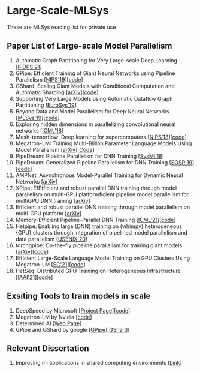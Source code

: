 # Large-Scale-MLSys
These are MLSys reading list for private use

## Paper List of Large-scale Model Parallelism
1. Automatic Graph Partitioning for Very Large-scale Deep Learning [[IPDPS'21](https://arxiv.org/abs/2103.16063)]
2. GPipe: Efficient Training of Giant Neural Networks using Pipeline Parallelism [[NIPS'19](https://proceedings.neurips.cc/paper/2019/file/093f65e080a295f8076b1c5722a46aa2-Paper.pdf)][[code](https://github.com/tensorflow/lingvo/blob/master/lingvo/core/gpipe.py)]
3. GShard: Scaling Giant Models with Conditional Computation and Automatic Sharding [[arXiv](https://arxiv.org/abs/2006.16668)][[code](https://github.com/tensorflow/lingvo/tree/master/lingvo/tasks/lm)]
4. Supporting Very Large Models using Automatic Dataflow Graph Partitioning [[EuroSys'19](http://web.eecs.umich.edu/~mosharaf/Readings/Tofu.pdf)]
5. Beyond Data and Model Parallelism for Deep Neural Networks [[MLSys'19](https://proceedings.mlsys.org/paper/2019/hash/c74d97b01eae257e44aa9d5bade97baf-Abstract.html)][[code](https://github.com/flexflow/FlexFlow)]
6. Exploring hidden dimensions in parallelizing convolutional neural networks [[ICML'18](https://arxiv.org/abs/1802.04924)]
7. Mesh-tensorflow: Deep learning for supercomputers [[NIPS'18](https://papers.nips.cc/paper/2018/file/3a37abdeefe1dab1b30f7c5c7e581b93-Paper.pdf)][[code](https://github.com/tensorflow/mesh)]
8. Megatron-LM: Training Multi-Billion Parameter Language Models Using Model Parallelism [[arXiv](https://arxiv.org/abs/1909.08053)][[Code](https://github.com/NVIDIA/Megatron-LM)]
9. PipeDream: Pipeline Parallelism for DNN Training [[SysMl'18](https://aaronharlap.github.io//papers/pipedream-full.pdf)]
10. PipeDream: Generalized Pipeline Parallelism for DNN Training [[SOSP'19](https://www.microsoft.com/en-us/research/publication/pipedream-generalized-pipeline-parallelism-for-dnn-training/)][[code](https://github.com/msr-fiddle/pipedream/)]
11. AMPNet: Asynchronous Model-Parallel Training for Dynamic Neural Networks [[arXiv](https://arxiv.org/pdf/1705.09786.pdf)]
12. XPipe: EfEfficient and robust parallel DNN training through model parallelism on multi-GPU platformficient pipeline model parallelism for multiGPU DNN training [[arXiv](https://arxiv.org/abs/1911.04610)]
13. Efficient and robust parallel DNN training through model parallelism on multi-GPU platform [[arXiv](https://arxiv.org/abs/1809.02839)]
14. Memory-Efficient Pipeline-Parallel DNN Training [[ICML'21](https://arxiv.org/abs/2006.09503)][[code](https://github.com/msr-fiddle/pipedream/)]
15. Hetpipe: Enabling large {DNN} training on (whimpy) heterogeneous {GPU} clusters through integration of pipelined model parallelism and data parallelism [[USENIX'20](https://www.usenix.org/conference/atc20/presentation/park)]
16. torchgpipe: On-the-fly pipeline parallelism for training giant models [[arXiv](https://arxiv.org/abs/2004.09910)][[code](https://github.com/kakaobrain/torchgpipe)]
17. Efficient Large-Scale Language Model Training on GPU Clusters Using Megatron-LM [[SC'21](https://arxiv.org/abs/2104.04473)][[code](https://github.com/NVIDIA/Megatron-LM)]
18. HetSeq: Distributed GPU Training on Heterogeneous Infrastructure [[IAAI'21](https://arxiv.org/abs/2009.14783)][[code](https://github.com/yifding/hetseq)]

## Exsiting Tools to train models in scale
1. DeepSpeed by Microsoft [[Project Page](https://www.microsoft.com/en-us/research/blog/deepspeed-accelerating-large-scale-model-inference-and-training-via-system-optimizations-and-compression/)][[code](https://github.com/microsoft/DeepSpeed)]
2. Megatron-LM by Nvidia [[code](https://github.com/NVIDIA/Megatron-LM)]
3. Determined AI [[Web Page](https://www.determined.ai/)]
4. GPipe and GShard by google [[GPipe](https://github.com/tensorflow/lingvo/blob/master/lingvo/core/gpipe.py)][[GShard](https://github.com/tensorflow/lingvo/tree/master/lingvo/tasks/lm)]

## Relevant Dissertation
1. Improving ml applications in shared computing environments [[Link](https://aaronharlap.github.io//papers/aharlap_dissertation.pdf)]








